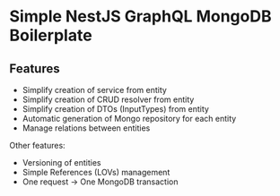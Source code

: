 # Simple NestJS GraphQL MongoDB Boilerplate

## Features

- Simplify creation of service from entity
- Simplify creation of CRUD resolver from entity
- Simplify creation of DTOs (InputTypes) from entity
- Automatic generation of Mongo repository for each entity
- Manage relations between entities

Other features:

- Versioning of entities
- Simple References (LOVs) management
- One request -> One MongoDB transaction
